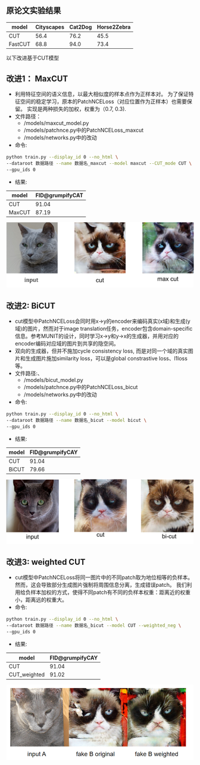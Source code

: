 ## 原论文实验结果

|  model  | Cityscapes | Cat2Dog | Horse2Zebra |
| ------- | ---------- | ------- | ----------- |
|   CUT   |  56.4      |  76.2   |  45.5       |
| FastCUT |  68.8      |  94.0   |  73.4       |

以下改进基于CUT模型
## 改进1： MaxCUT

- 利用特征空间的语义信息，以最大相似度的样本点作为正样本对。 为了保证特征空间的稳定学习，原本的PatchNCELoss（对应位置作为正样本）也需要保留。
  实现是两种损失的加权，权重为（0.7, 0.3).
- 文件路径：
  - /models/maxcut_model.py
  - /models/patchnce.py中的PatchNCELoss_maxcut
  - /models/networks.py中的改动 
- 命令: 

```bash
python train.py --display_id 0 --no_html \
--dataroot 数据路径 --name 数据名_maxcut --model maxcut --CUT_mode CUT \
--gpu_ids 0
```

- 结果: 

| model  | FID@grumpifyCAT |
| ------ | --------------- |
| CUT    | 91.04           |
| MaxCUT | 87.19           |

![bicut](./imgs/maxcut.png)

## 改进2: BiCUT 

- cut模型中PatchNCELoss会同时用x->y的encoder来编码真实(x域)和生成(y域)的图片，然而对于image translation任务，encoder包含domain-specific信息。参考MUNIT的设计，同时学习x->y和y->x的生成器，并用对应的encoder编码对应域的图片到共享的隐空间。
- 双向的生成器，但并不施加cycle consistency loss, 而是对同一个域的真实图片和生成图片施加similarity loss，可以是global constrastive loss、l1loss等。
- 文件路径:、
  - /models/bicut_model.py
  - /models/patchnce.py中的PatchNCELoss_bicut
  - /models/networks.py中的改动
- 命令:

```bash
python train.py --display_id 0 --no_html \
--dataroot 数据路径 --name 数据名_bicut --model bicut \
--gpu_ids 0  
```

- 结果:

| model | FID@grumpifyCAY |
| ----- | --------------- |
| CUT   | 91.04           |
| BiCUT | 79.66           |

![maxcut](./imgs/bicut.png)

## 改进3: weighted CUT


- cut模型中PatchNCELoss将同一图片中的不同patch取为地位相等的负样本。
  然而，这会导致部分生成图片强制将周围信息分离，生成错误patch。
  我们利用给负样本加权的方式，使得不同patch有不同的负样本权重：距离近的权重小，距离远的权重大。
- 命令:

```bash
python train.py --display_id 0 --no_html \
--dataroot 数据路径 --name 数据名_bicut --model CUT --weighted_neg \
--gpu_ids 0  
```

- 结果:

| model | FID@grumpifyCAY |
| ----- | --------------- |
| CUT   | 91.04           |
| CUT_weighted | 91.02          |

![maxcut](./imgs/cut_weighted.png)
